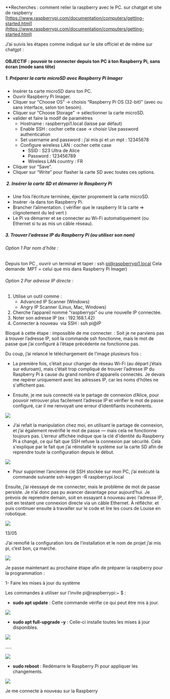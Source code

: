 **Recherches : comment relier la raspberry avec le PC. sur chatgpt et site de raspberry 
[https://www.raspberrypi.com/documentation/computers/getting-started.html](https://www.raspberrypi.com/documentation/computers/getting-started.html)

J’ai suivis les étapes comme indiqué sur le site officiel et de même sur chatgpt : 

#### OBJECTIF : pouvoir te connecter depuis ton PC à ton Raspberry Pi, sans écran (mode sans tête)

##### 1. Préparer la carte microSD avec Raspberry Pi Imager

- Insèrer ta carte microSD dans ton PC.  
- Ouvrir Raspberry Pi Imager.
- Cliquer sur "Choose OS" → choisis “Raspberry Pi OS (32-bit)” (avec ou sans interface, selon ton besoin).  
- Cliquer sur “Choose Storage” → sélectionner la carte microSD.
- valider et faire la modif de paramètres  
	- Hostname : raspberrypi1.local (laisse par défaut)
	- Enable SSH : cocher cette case → choisir Use password authentication    
	- Set username and password : j’ai mis pi et un mpt : 12345678  
	- Configure wireless LAN : cocher cette case  
		- SSID : S23 Ultra de Alice    
		- Password : 123456789  
		- Wireless LAN country : FR  
- Cliquer sur “Save”.    
- Cliquer sur “Write” pour flasher la carte SD avec toutes ces options.

#####  2. Insérer la carte SD et démarrer le Raspberry Pi

- Une fois l’écriture terminée, éjecter proprement la carte microSD.  
- Insèrer -la dans ton Raspberry Pi.  
- Brancher l’alimentation. ( vérifier que le raspberry lit la carte ⇒ clignotement du led vert )  
- Le Pi va démarrer et se connecter au Wi-Fi automatiquement (ou Ethernet si tu as mis un câble réseau).

##### 3. Trouver l’adresse IP du Raspberry Pi (ou utiliser son nom)

###### Option 1 Par nom d’hôte :

Depuis ton PC , ouvrir un terminal et taper : ssh pi@raspberrypi1.local
Cela demande  MPT = celui que mis dans Raspberry Pi Imager)
###### Option 2 Par adresse IP directe :

1. Utilise un outil comme :
	- Advanced IP Scanner (Windows)
	- Angry IP Scanner (Linux, Mac, Windows)  
2. Cherche l’appareil nommé “raspberrypi” ou une nouvelle IP connectée.  
3. Noter son adresse IP (ex : 192.168.1.42)  
4. Connecter à nouveau  via SSH : ssh pi@IP

Bloqué à cette étape : impossible de me connecter. : Soit je ne parviens pas à trouver l’adresse IP, soit la commande ssh fonctionne, mais le mot de passe que j’ai configuré à l’étape précédente ne fonctionne pas.

Du coup, j’ai relancé le téléchargement de l’image plusieurs fois :

- La première fois, c’était pour changer de réseau Wi-Fi (au départ j’étais sur eduroam), mais c’était trop compliqué de trouver l’adresse IP du Raspberry Pi à cause du grand nombre d'appareils connectés. Je devais me repérer uniquement avec les adresses IP, car les noms d’hôtes ne s'affichent pas.  

- Ensuite, je me suis connecté via le partage de connexion d’Alice, pour pouvoir retrouver plus facilement l’adresse IP et vérifier le mot de passe configuré, car il me renvoyait une erreur d’identifiants incohérents.

![](https://lh7-rt.googleusercontent.com/docsz/AD_4nXfPfgtBOOIktYMzJydTlXOU8csNWGG_PfbLUEZ8qlom9ov1KJa9S0Rou8aGUzNYjfaNwncnQ0iu8UoemeFWiKWNjuoOe047v3yNvkzE7gJC2yuUjyMIXAmRfUwbXB-4IU3Arifj?key=L4A1ejDVxs0i06ERmyTYIKsb)

- J’ai refait la manipulation chez moi, en utilisant le partage de connexion, et j’ai également revérifié le mot de passe — mais cela ne fonctionne toujours pas. L’erreur affichée indique que la clé d'identité du Raspberry Pi a changé, ce qui fait que SSH refuse la connexion par sécurité. Cela s'explique par le fait que j’ai réinstallé le système sur la carte SD afin de reprendre toute la configuration depuis le début.

![](https://lh7-rt.googleusercontent.com/docsz/AD_4nXfphikRzrWEuadfuQTkOKx5ZX0EaVnrrujNKX91co1T99-6V89G7AThjO5b4yTQehYHZsL8wozqS0pHmF2Q58VarPWXRkHWP-jmg8AXFIyNoRfUB0QD4rR4SciYR_Vajwx2y5yi3w?key=L4A1ejDVxs0i06ERmyTYIKsb)

- Pour supprimer l’ancienne clé SSH stockée sur mon PC, j’ai exécuté la commande suivante ssh-keygen -R raspberrypi.local

Ensuite, j’ai réessayé de me connecter, mais le problème de mot de passe persiste. Je n’ai donc pas pu avancer davantage pour aujourd’hui. Je prévois de reprendre demain, soit en essayant à nouveau avec l’adresse IP, soit en testant une connexion directe via un câble Ethernet. À réfléchir. et puis continuer ensuite à travailler sur le code et lire les cours de Louise en robotique. 

![](https://lh7-rt.googleusercontent.com/docsz/AD_4nXecNd8GJ_h8p0Dzkm4DbkhfemL3TviTC-v6Jfd57n9T1PZr8Z17xhDUS7oWKa_EJdFes2lesz3tuW2QG1jqTIabomds54EkzJxE6pN7wravcH0vE2LkgWIwYTSwSZcup72M4B4s?key=L4A1ejDVxs0i06ERmyTYIKsb)


13/05

J’ai remofié la configuration lors de l’installation et le nom de projet j’ai mis pi, c’est bon, ça marche. 

![](https://lh7-rt.googleusercontent.com/docsz/AD_4nXcVmLzD7vHWS0IGCOPorABu0mc-YF9f3nI54I9Lbjhbzpy8EnYnDM-eclQAAYR2Ff_N_x_VzgzyTa9gPzJrisWJYh8jDoXBPo1N6grnIjxQIWD27NVgzq7AmZb9XBF3vOHxn5nLXw?key=L4A1ejDVxs0i06ERmyTYIKsb)

Je passe maintenant au prochaine étape afin de préparer la raspberry pour la programmation : 

1- Faire les mises à jour du système

Les commandes à utiliser sur l'invite pi@raspberrypi:~ $ : 

- **sudo apt update** : Cette commande vérifie ce qui peut être mis à jour.

![](https://lh7-rt.googleusercontent.com/docsz/AD_4nXdkSAZ6vNry50W4luEXtt0CV4BHVlMXI1hUOMLzXcyZYxcuNvxTBNB8uKbojHDb4tfbJ6qHqbN5A9kgLTWRPwVoGvQLThD1zLV6VLq7qndzPY5vgQxvpHWaEDyaHdLP5CE9fuUqpQ?key=L4A1ejDVxs0i06ERmyTYIKsb)

- **sudo apt full-upgrade -y** : Celle-ci installe toutes les mises à jour disponibles.

![](https://lh7-rt.googleusercontent.com/docsz/AD_4nXd8z3M-kyatV35-DjZvuJqN0pF8HTOgQ-PbYvkG_ORaRzlmkFGnFIAzcOWo0S_32mTU9Pnck_LJdr2pQ00Fvo8oo3boQSEEmVJpHqNBNfQzn4EcwWNSy_4EXteIMuQsyjT2HVhG0A?key=L4A1ejDVxs0i06ERmyTYIKsb)

…..

![](https://lh7-rt.googleusercontent.com/docsz/AD_4nXfVNwNWDZu5Gf-Ni0ltGOx7j9NZBdsnDx7vOdnQRV-hiJLzVIsVpL7tUeocFy-I89hOtsj-r3ZHdpni4pSPoDIdH4dH5ieLjbAY8R9eGY2rHJri2iVXT51BsbplNCvV8o-9tY9apw?key=L4A1ejDVxs0i06ERmyTYIKsb)

- **sudo reboot** : Redémarre le Raspberry Pi pour appliquer les changements.

![](https://lh7-rt.googleusercontent.com/docsz/AD_4nXeE5L8p06JrRXliZn42gGdNxbQnkr_sAgz5fazqFnbHNzAz82jex5xZx2b442_owmiir8krnTppDJpbuSDLjw0VNpXXu09iCdaj7B4BBDEbWJvcpcDCK_52ydhKeGpaKgTRRZAYIQ?key=L4A1ejDVxs0i06ERmyTYIKsb)

Je me connecte à nouveau sur la Raspberry 
